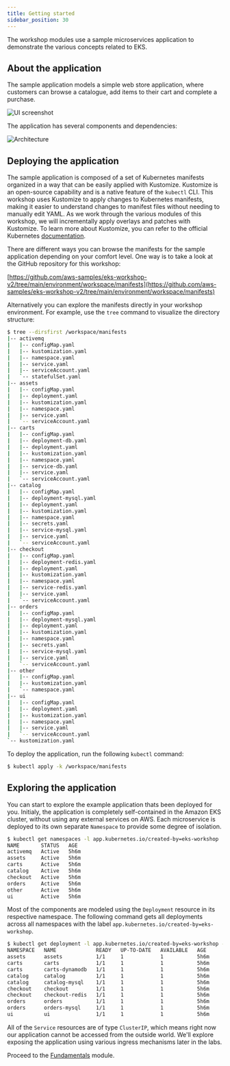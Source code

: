 ```yaml
---
title: Getting started
sidebar_position: 30
---
```


The workshop modules use a sample microservices application to demonstrate the various concepts related to EKS.

## About the application

The sample application models a simple web store application, where customers can browse a catalogue, add items to their cart and complete a purchase.

![UI screenshot](https://github.com/niallthomson/microservices-demo/raw/master/docs/images/screenshot.png)

The application has several components and dependencies:

![Architecture](https://github.com/niallthomson/microservices-demo/raw/master/docs/images/architecture.png)

## Deploying the application

The sample application is composed of a set of Kubernetes manifests organized in a way that can be easily applied with Kustomize. Kustomize is an open-source capability and is a native feature of the `kubectl` CLI. This workshop uses Kustomize to apply changes to Kubernetes manifests, making it easier to understand changes to manifest files without needing to manually edit YAML. As we work through the various modules of this workshop, we will incrementally apply overlays and patches with Kustomize. To learn more about Kustomize, you can refer to the official Kubernetes [documentation](https://kubernetes.io/docs/tasks/manage-kubernetes-objects/kustomization/).

There are different ways you can browse the manifests for the sample application depending on your comfort level. One way is to take a look at the GitHub repository for this workshop:

  [https://github.com/aws-samples/eks-workshop-v2/tree/main/environment/workspace/manifests](https://github.com/aws-samples/eks-workshop-v2/tree/main/environment/workspace/manifests)

Alternatively you can explore the manifests directly in your workshop environment. For example, use the `tree` command to visualize the directory structure:

```bash
$ tree --dirsfirst /workspace/manifests
|-- activemq
|   |-- configMap.yaml
|   |-- kustomization.yaml
|   |-- namespace.yaml
|   |-- service.yaml
|   |-- serviceAccount.yaml
|   `-- statefulSet.yaml
|-- assets
|   |-- configMap.yaml
|   |-- deployment.yaml
|   |-- kustomization.yaml
|   |-- namespace.yaml
|   |-- service.yaml
|   `-- serviceAccount.yaml
|-- carts
|   |-- configMap.yaml
|   |-- deployment-db.yaml
|   |-- deployment.yaml
|   |-- kustomization.yaml
|   |-- namespace.yaml
|   |-- service-db.yaml
|   |-- service.yaml
|   `-- serviceAccount.yaml
|-- catalog
|   |-- configMap.yaml
|   |-- deployment-mysql.yaml
|   |-- deployment.yaml
|   |-- kustomization.yaml
|   |-- namespace.yaml
|   |-- secrets.yaml
|   |-- service-mysql.yaml
|   |-- service.yaml
|   `-- serviceAccount.yaml
|-- checkout
|   |-- configMap.yaml
|   |-- deployment-redis.yaml
|   |-- deployment.yaml
|   |-- kustomization.yaml
|   |-- namespace.yaml
|   |-- service-redis.yaml
|   |-- service.yaml
|   `-- serviceAccount.yaml
|-- orders
|   |-- configMap.yaml
|   |-- deployment-mysql.yaml
|   |-- deployment.yaml
|   |-- kustomization.yaml
|   |-- namespace.yaml
|   |-- secrets.yaml
|   |-- service-mysql.yaml
|   |-- service.yaml
|   `-- serviceAccount.yaml
|-- other
|   |-- configMap.yaml
|   |-- kustomization.yaml
|   `-- namespace.yaml
|-- ui
|   |-- configMap.yaml
|   |-- deployment.yaml
|   |-- kustomization.yaml
|   |-- namespace.yaml
|   |-- service.yaml
|   `-- serviceAccount.yaml
`-- kustomization.yaml
```

To deploy the application, run the following `kubectl` command:

```bash timeout=300 wait=30
$ kubectl apply -k /workspace/manifests
```

## Exploring the application

You can start to explore the example application thats been deployed for you. Initialy, the application is completely self-contained in the Amazon EKS cluster, without using any external services on AWS. Each microservice is deployed to its own separate `Namespace` to provide some degree of isolation.

```bash
$ kubectl get namespaces -l app.kubernetes.io/created-by=eks-workshop
NAME       STATUS   AGE
activemq   Active   5h6m
assets     Active   5h6m
carts      Active   5h6m
catalog    Active   5h6m
checkout   Active   5h6m
orders     Active   5h6m
other      Active   5h6m
ui         Active   5h6m
```

Most of the components are modeled using the `Deployment` resource in its respective namespace. The following command gets all deployments across all namespaces with the label `app.kubernetes.io/created-by=eks-workshop`.

```bash
$ kubectl get deployment -l app.kubernetes.io/created-by=eks-workshop -A
NAMESPACE   NAME             READY   UP-TO-DATE   AVAILABLE   AGE
assets      assets           1/1     1            1           5h6m
carts       carts            1/1     1            1           5h6m
carts       carts-dynamodb   1/1     1            1           5h6m
catalog     catalog          1/1     1            1           5h6m
catalog     catalog-mysql    1/1     1            1           5h6m
checkout    checkout         1/1     1            1           5h6m
checkout    checkout-redis   1/1     1            1           5h6m
orders      orders           1/1     1            1           5h6m
orders      orders-mysql     1/1     1            1           5h6m
ui          ui               1/1     1            1           5h6m
```

All of the `Service` resources are of type `ClusterIP`, which means right now our application cannot be accessed from the outside world. We'll explore exposing the application using various ingress mechanisms later in the labs.

Proceed to the [Fundamentals](../fundamentals) module.